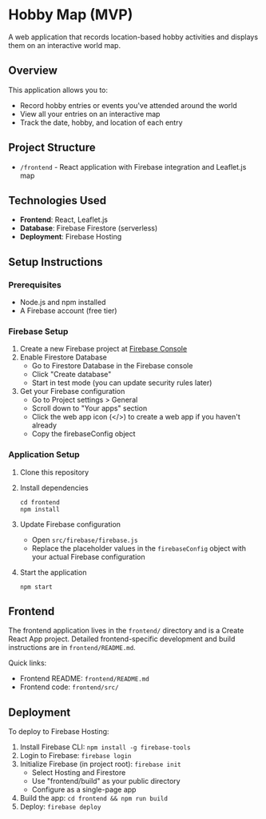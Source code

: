 
# Hobby Map (MVP)

A web application that records location-based hobby activities and displays them on an interactive world map.

## Overview

This application allows you to:

- Record hobby entries or events you've attended around the world
- View all your entries on an interactive map
- Track the date, hobby, and location of each entry

## Project Structure

- `/frontend` - React application with Firebase integration and Leaflet.js map

## Technologies Used

- **Frontend**: React, Leaflet.js
- **Database**: Firebase Firestore (serverless)
- **Deployment**: Firebase Hosting

## Setup Instructions

### Prerequisites

- Node.js and npm installed
- A Firebase account (free tier)

### Firebase Setup

1. Create a new Firebase project at [Firebase Console](https://console.firebase.google.com/)
2. Enable Firestore Database
   - Go to Firestore Database in the Firebase console
   - Click "Create database"
   - Start in test mode (you can update security rules later)
3. Get your Firebase configuration
   - Go to Project settings > General
   - Scroll down to "Your apps" section
   - Click the web app icon (</>) to create a web app if you haven't already
   - Copy the firebaseConfig object

### Application Setup

1. Clone this repository
2. Install dependencies
   ```
   cd frontend
   npm install
   ```
3. Update Firebase configuration

   - Open `src/firebase/firebase.js`
   - Replace the placeholder values in the `firebaseConfig` object with your actual Firebase configuration

4. Start the application
   ```
   npm start
   ```

## Frontend

The frontend application lives in the `frontend/` directory and is a Create React App project. Detailed frontend-specific development and build instructions are in `frontend/README.md`.

Quick links:

- Frontend README: `frontend/README.md`
- Frontend code: `frontend/src/`
## Deployment

To deploy to Firebase Hosting:

1. Install Firebase CLI: `npm install -g firebase-tools`
2. Login to Firebase: `firebase login`
3. Initialize Firebase (in project root): `firebase init`
   - Select Hosting and Firestore
   - Use "frontend/build" as your public directory
   - Configure as a single-page app
4. Build the app: `cd frontend && npm run build`
5. Deploy: `firebase deploy`
